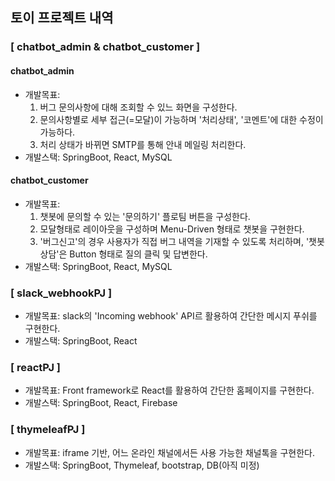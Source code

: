 ## 토이 프로젝트 내역

### [ chatbot_admin & chatbot_customer ]
#### chatbot_admin
- 개발목표:
  1. 버그 문의사항에 대해 조회할 수 있느 화면을 구성한다.
  2. 문의사항별로 세부 접근(=모달)이 가능하며 '처리상태', '코멘트'에 대한 수정이 가능하다.
  3. 처리 상태가 바뀌면 SMTP를 통해 안내 메일링 처리한다.
- 개발스택: SpringBoot, React, MySQL
#### chatbot_customer
- 개발목표:
  1. 챗봇에 문의할 수 있는 '문의하기' 플로팀 버튼을 구성한다.
  2. 모달형태로 레이아웃을 구성하며 Menu-Driven 형태로 챗봇을 구현한다.
  3. '버그신고'의 경우 사용자가 직접 버그 내역을 기재할 수 있도록 처리하며, '챗봇상담'은 Button 형태로 질의 클릭 및 답변한다.
- 개발스택: SpringBoot, React, MySQL


### [ slack_webhookPJ ]
- 개발목표: slack의 'Incoming webhook' API르 활용하여 간단한 메시지 푸쉬를 구현한다.
- 개발스택: SpringBoot, React


### [ reactPJ ]
- 개발목표: Front framework로 React를 활용하여 간단한 홈페이지를 구현한다.
- 개발스택: SpringBoot, React, Firebase

### [ thymeleafPJ ] 
- 개발목표: iframe 기반, 어느 온라인 채널에서든 사용 가능한 채널톡을 구현한다.
- 개발스택: SpringBoot, Thymeleaf, bootstrap, DB(아직 미정)
